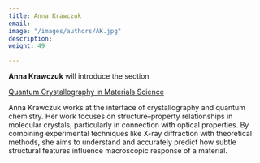 ```yaml
---
title: Anna Krawczuk
email: 
image: "/images/authors/AK.jpg"
description: 
weight: 49

---
```


**Anna Krawczuk** will introduce the section

[Quantum Crystallography in Materials Science](/topics/03b_qcr-in-material-science)

Anna Krawczuk works at the interface of crystallography and quantum chemistry. Her work focuses on structure–property relationships in molecular crystals, particularly in connection with optical properties. By combining experimental techniques like X-ray diffraction with theoretical methods, she aims to understand and accurately predict how subtle structural features influence macroscopic response of a material.